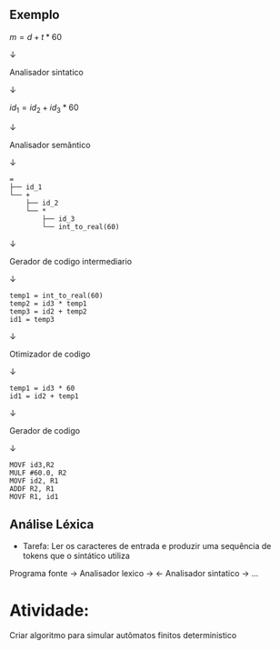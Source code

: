 ## Exemplo

$m=d+t*60$
 
$\downarrow$

Analisador sintatico
  
$\downarrow$

$id_1 = id_2 + id_3 * 60$

$\downarrow$

Analisador semântico

$\downarrow$
```
=
├── id_1
└── +
    ├── id_2
    └── *
        ├── id_3
        └── int_to_real(60)
```
$\downarrow$

Gerador de codigo intermediario

$\downarrow$
```
temp1 = int_to_real(60)
temp2 = id3 * temp1
temp3 = id2 + temp2
id1 = temp3
```
$\downarrow$

Otimizador de codigo

$\downarrow$
```
temp1 = id3 * 60 
id1 = id2 + temp1
```

$\downarrow$

Gerador de codigo

$\downarrow$

```
MOVF id3,R2
MULF #60.0, R2
MOVF id2, R1
ADDF R2, R1
MOVF R1, id1
```

## Análise Léxica

- Tarefa: Ler os caracteres de entrada e produzir uma sequência de tokens que o sintático utiliza

Programa fonte -> Analisador lexico -> <- Analisador sintatico -> ...

# Atividade:
Criar algoritmo para simular autômatos finitos deterministico
